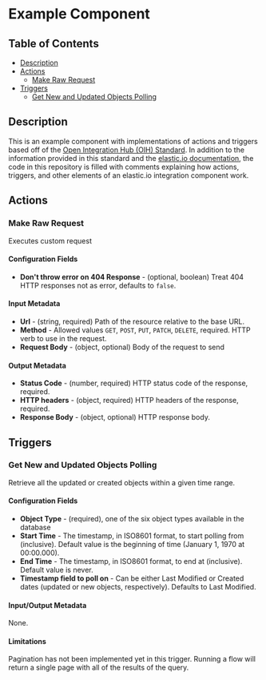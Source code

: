 # Example Component

## Table of Contents

* [Description](#description)
* [Actions](#actions)
   * [Make Raw Request](#make-raw-request)
* [Triggers](#triggers)
   * [Get New and Updated Objects Polling](#get-new-and-updated-objects-polling)

## Description

This is an example component with implementations of actions and triggers based off of the [Open Integration Hub (OIH) Standard](https://github.com/elasticio/Connectors/blob/master/Adapters/AdapterBehaviorStandardization/StandardizedActionsAndTriggers.md). In addition to the information provided in this standard and the [elastic.io documentation](https://docs.elastic.io/), the code in this repository is filled with comments explaining how actions, triggers, and other elements of an elastic.io integration component work.

## Actions

### Make Raw Request
Executes custom request
#### Configuration Fields

* **Don't throw error on 404 Response** - (optional, boolean) Treat 404 HTTP responses not as error, defaults to `false`.

#### Input Metadata

* **Url** - (string, required) Path of the resource relative to the base URL.
* **Method** - Allowed values `GET`, `POST`, `PUT`, `PATCH`, `DELETE`, required. HTTP verb to use in the request.
* **Request Body** - (object, optional) Body of the request to send

#### Output Metadata

* **Status Code** - (number, required) HTTP status code of the response, required.
* **HTTP headers** - (object, required) HTTP headers of the response, required.
* **Response Body** - (object, optional) HTTP response body.

## Triggers

### Get New and Updated Objects Polling

Retrieve all the updated or created objects within a given time range.

#### Configuration Fields

* **Object Type** - (required), one of the six object types available in the database 
* **Start Time** - The timestamp, in ISO8601 format, to start polling from (inclusive). Default value is the beginning of time (January 1, 1970 at 00:00.000). 
* **End Time** - The timestamp, in ISO8601 format, to end at (inclusive). Default value is never. 
* **Timestamp field to poll on** - Can be either Last Modified or Created dates (updated or new objects, respectively). Defaults to Last Modified.

#### Input/Output Metadata

None.

#### Limitations

Pagination has not been implemented yet in this trigger. Running a flow will return a single page with all of the results of the query.
